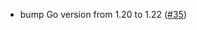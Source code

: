 - bump Go version from 1.20 to 1.22
  ([\#35](https://github.com/cometbft/cometbft-load-test/pull/35))
